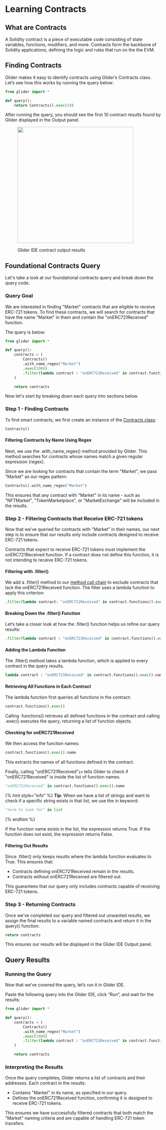 # Learning Contracts

## What are Contracts

A Solidity contract is a piece of executable code consisting of state variables, functions, modifiers, and more. Contracts form the backbone of Solidity applications, defining the logic and rules that run on the the EVM.

## Finding Contracts

Glider makes it easy to identify contracts using Glider’s Contracts class. Let’s see how this works by running the query below:

```python
from glider import *

def query():
    return Contracts().exec(10)
```

After running the query, you should see the first 10 contract results found by Glider displayed in the Output panel.

<figure><img src="../../.gitbook/assets/Screenshot 2025-01-09 at 2.16.48 PM.png" alt="" width="375"><figcaption><p>Glider IDE contract output results</p></figcaption></figure>

## Foundational Contracts Query

Let's take a look at our foundational contracts query and break down the query code.

### **Query Goal**

We are interested in finding "Market" contracts that are eligible to receive ERC-721 tokens. To find these contracts, we will search for contracts that have the name "Market" in them and contain the "onERC721Received" function.&#x20;

The query is below:

```python
from glider import *

def query():
    contracts = (
        Contracts()
        .with_name_regex("Market")
        .exec(1000)
        .filter(lambda contract : "onERC721Received" in contract.functions().exec().name)
    )

    return contracts
```

Now let's start by breaking down each query into sections below.

### Step 1 - Finding Contracts

To find smart contracts, we first create an instance of the [Contracts class](../../api/contracts/):

```python
Contracts()
```

#### **Filtering Contracts by Name Using Regex**

Next, we use the .with\_name\_regex() method provided by Glider. This method searches for contracts whose names match a given regular expression (regex).

Since we are looking for contracts that contain the term "Market", we pass "Market" as our regex pattern:

```python
Contracts().with_name_regex("Market")
```

This ensures that any contract with "Market" in its name - such as "NFTMarket", "TokenMarketplace", or "MarketExchange" will be included in the results.

### Step 2 - Filtering Contracts that Receive ERC-721 tokens

Now that we’ve queried for contracts with "Market" in their names, our next step is to ensure that our results only include contracts designed to receive ERC-721 tokens.

Contracts that expect to receive ERC-721 tokens must implement the onERC721Received function. If a contract does not define this function, it is not intending to receive ERC-721 tokens.

#### **Filtering with .filter()**

We add a .filter() method to our [method call chain](../intro-to-python/basic-python.md#chaining-function-calls) to exclude contracts that lack the onERC721Received function. The filter uses a lambda function to apply this criterion:

```python
.filter(lambda contract: "onERC721Received" in contract.functions().exec().name)
```

#### **Breaking Down the .filter() Function**

Let’s take a closer look at how the .filter() function helps us refine our query results:

```python
.filter(lambda contract : "onERC721Received" in contract.functions().exec().name)
```

#### **Adding the Lambda Function**

The .filter() method takes a lambda function, which is applied to every contract in the query results.

```python
lambda contract : "onERC721Received" in contract.functions().exec().name
```

#### **Retrieving All Functions in Each Contract**

The lambda function first queries all functions in the contract:&#x20;

```python
contract.functions().exec()
```

Calling .functions() retrieves all defined functions in the contract and calling .exec() executes the query, returning a list of function objects.

#### **Checking for onERC721Received**

We then access the function names:&#x20;

```python
contract.functions().exec().name
```

This extracts the names of all functions defined in the contract.

Finally, calling "onERC721Received"`in` tells Glider to check if "onERC721Received" is  inside the list of function names.&#x20;

```python
"onERC721Received" in contract.functions().exec().name
```

{% hint style="info" %}
**Tip**: When we have a list of strings and want to check if a specific string exists in that list, we use the in keyword:

```python
"term to look for" in list
```
{% endhint %}

If the function name exists in the list, the expression returns True. If the function does not exist, the expression returns False.

#### **Filtering Out Results**

Since .filter() only keeps results where the lambda function evaluates to True. This ensures that:

* Contracts defining onERC721Received remain in the results.
* Contracts without onERC721Received are filtered out.

This guarantees that our query only includes contracts capable of receiving ERC-721 tokens.

### Step 3 - Returning Contracts

Once we’ve completed our query and filtered out unwanted results, we assign the final results to a variable named contracts and return it in the query() function:

```python
return contracts
```

This ensures our results will be displayed in the Glider IDE Output panel.

## Query Results

### **Running the Query**

Now that we’ve covered the query, let’s run it in Glider IDE.

Paste the following query into the Glider IDE, click “Run”, and wait for the results:

```python
from glider import *

def query():
    contracts = (
        Contracts()
        .with_name_regex("Market")
        .exec(1000)
        .filter(lambda contract : "onERC721Received" in contract.functions().exec().name)
    )

    return contracts
```

### **Interpreting the Results**

Once the query completes, Glider returns a list of contracts and their addresses. Each contract in the results:

* Contains "Market" in its name, as specified in our query.
* Defines the onERC721Received function, confirming it is designed to receive ERC-721 tokens.

This ensures we have successfully filtered contracts that both match the "Market" naming criteria and are capable of handling ERC-721 token transfers.
